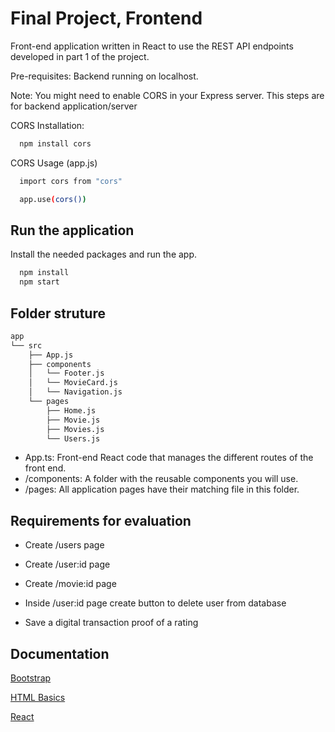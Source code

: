 
# Final Project, Frontend

Front-end application written in React to use the REST API endpoints developed in part 1 of the project. 

Pre-requisites:
Backend running on localhost. 

Note:
You might need to enable CORS in your Express server. 
This steps are for backend application/server

CORS Installation:
```bash
  npm install cors
```

CORS Usage (app.js)
```bash
  import cors from "cors"

  app.use(cors())
```

## Run the application

Install the needed packages and run the app.

```bash
  npm install
  npm start
```
    
## Folder struture


```bash
app
└── src
    ├── App.js
    ├── components
    │   └── Footer.js
    │   └── MovieCard.js
    │   └── Navigation.js
    └── pages
        ├── Home.js
        ├── Movie.js
        ├── Movies.js
        └── Users.js
```

- App.ts: Front-end React code that manages the different routes of the front end.
- /components: A folder with the reusable components you will use.
- /pages: All application pages have their matching file in this folder.
## Requirements for evaluation

- Create /users page 

- Create /user:id page

- Create /movie:id page

- Inside /user:id page create button to delete user from database

- Save a digital transaction proof of a rating




## Documentation

[Bootstrap](https://react-bootstrap.netlify.app/)

[HTML Basics](https://www.w3schools.com/html/html_basic.asp)

[React](https://react.dev/)
